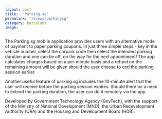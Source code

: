 ```yaml
---
layout: post
title:  "Parking.sg"
permalink: "/scewc/parkingsg"
category: barcelona
image: 
---
```


The Parking.sg mobile application provides users with an alternative mode of payment to paper parking coupons. In just three simple steps - key in the vehicle number, select the carpark code then select the intended parking duration and one can be off, on the way for the next appointment! The app calculates charges based on a per-minute basis and a refund on the remaining amount will be given should the user choose to end the parking session earlier.

Another useful feature of parking.sg includes the 10-minute alert that the user will receive before the parking session expires. Should there be a need to extend the parking duration, the user can do it remotely via the app.

Developed by Government Technology Agency (GovTech),  with the support of the Ministry of National Development (MND), the Urban Redevelopment Authority (URA) and the Housing and Development Board (HDB).

